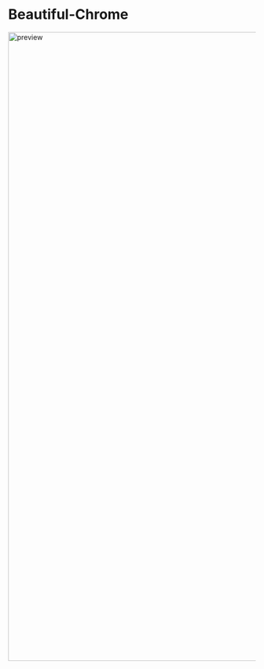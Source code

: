 # Beautiful-Chrome

<img width="1280" alt="preview" src="https://github.com/user-attachments/assets/e35eef80-5b87-4562-b2d4-766b47643998" />
